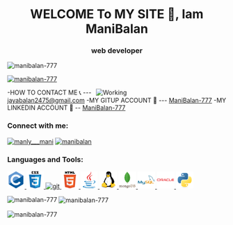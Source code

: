<h1 align="center">WELCOME To MY SITE 👋, Iam ManiBalan</h1>

<h3 align="center">web developer</h3>

<p align="left"> <img src="https://komarev.com/ghpvc/?username=manibalan-777&label=Profile%20views&color=0e75b6&style=flat" alt="manibalan-777" /> </p>

<p align="left" > <a href="https://github.com/ryo-ma/github-profile-trophy"><img
            src="https://github-profile-trophy.vercel.app/?username=manibalan-777" alt="manibalan-777" /></a> </p>
<img align="right" alt="Working" width="300" src="https://www.google.com/url?sa=i&url=https%3A%2F%2Fgithub.com%2Frudrabarad%2FGifs&psig=AOvVaw3VbmSGn1oKqfvGiPEMXzfU&ust=1693621408013000&source=images&cd=vfe&opi=89978449&ved=0CBAQjRxqFwoTCNCD7setiIEDFQAAAAAdAAAAABAe">
-HOW TO CONTACT ME 📞 --- <a href="mailto:jayabalan2475@gmail.com">jayabalan2475@gmail.com</a>
-MY GITUP ACCOUNT  🔗 --- <a href="https://github.com/ManiBalan-777">ManiBalan-777</a>
-MY LINKEDIN ACCOUNT 🔗 -- <a href="https://github.com/ManiBalan-777">ManiBalan-777</a>

<h3 align="left">Connect with me:</h3>
<p align="left">
<a href="https://instagram.com/manly___mani" target="blank"><img align="center" src="https://raw.githubusercontent.com/rahuldkjain/github-profile-readme-generator/master/src/images/icons/Social/instagram.svg" alt="manly___mani" height="30" width="40" /></a>
<a href="https://www.youtube.com/c/manibalan" target="blank"><img align="center" src="https://raw.githubusercontent.com/rahuldkjain/github-profile-readme-generator/master/src/images/icons/Social/youtube.svg" alt="manibalan" height="30" width="40" /></a>
</p>

<h3 align="left">Languages and Tools:</h3>
<p align="left">  
    <a href="https://www.cprogramming.com/" target="_blank" rel="noreferrer"> <img src="https://raw.githubusercontent.com/devicons/devicon/master/icons/c/c-original.svg" alt="c" width="40" height="40"/> </a>  
    <a href="https://www.w3schools.com/css/" target="_blank" rel="noreferrer"> <img src="https://raw.githubusercontent.com/devicons/devicon/master/icons/css3/css3-original-wordmark.svg" alt="css3" width="40" height="40"/> </a>  <a href="https://git-scm.com/" target="_blank" rel="noreferrer"> <img src="https://www.vectorlogo.zone/logos/git-scm/git-scm-icon.svg" alt="git" width="40" height="40"/> </a> 
    <a href="https://www.w3.org/html/" target="_blank" rel="noreferrer"> <img src="https://raw.githubusercontent.com/devicons/devicon/master/icons/html5/html5-original-wordmark.svg" alt="html5" width="40" height="40"/> </a> 
    <a href="https://www.java.com" target="_blank" rel="noreferrer"> <img src="https://raw.githubusercontent.com/devicons/devicon/master/icons/java/java-original.svg" alt="java" width="40" height="40"/> </a>  
    <a href="https://www.linux.org/" target="_blank" rel="noreferrer"> <img src="https://raw.githubusercontent.com/devicons/devicon/master/icons/linux/linux-original.svg" alt="linux" width="40" height="40"/> </a>
     <a href="https://www.mongodb.com/" target="_blank" rel="noreferrer"> <img src="https://raw.githubusercontent.com/devicons/devicon/master/icons/mongodb/mongodb-original-wordmark.svg" alt="mongodb" width="40" height="40"/> </a>
     <a href="https://www.mysql.com/" target="_blank" rel="noreferrer"> <img src="https://raw.githubusercontent.com/devicons/devicon/master/icons/mysql/mysql-original-wordmark.svg" alt="mysql" width="40" height="40"/> </a>
     <a href="https://www.oracle.com/" target="_blank" rel="noreferrer"> <img src="https://raw.githubusercontent.com/devicons/devicon/master/icons/oracle/oracle-original.svg" alt="oracle" width="40" height="40"/> </a>
      <a href="https://www.python.org" target="_blank" rel="noreferrer"> <img src="https://raw.githubusercontent.com/devicons/devicon/master/icons/python/python-original.svg" alt="python" width="40" height="40"/> </a>   </p>

<p><img align="left" src="https://github-readme-stats.vercel.app/api/top-langs?username=manibalan-777&show_icons=true&locale=en&layout=compact" alt="manibalan-777" /></p>

<p>&nbsp;<img align="center" src="https://github-readme-stats.vercel.app/api?username=manibalan-777&show_icons=true&locale=en" alt="manibalan-777" /></p>

<p><img align="center" src="https://github-readme-streak-stats.herokuapp.com/?user=manibalan-777&" alt="manibalan-777" /></p>
